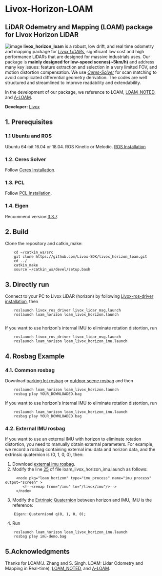 # Livox-Horizon-LOAM
## LiDAR Odemetry and Mapping (LOAM) package for Livox Horizon LiDAR
![image](https://github.com/Livox-SDK/livox_horizon_loam/blob/master/rviz_cfg/fig/fig-1.png)
**livox_horizon_loam** is a robust, low drift, and real time odometry and mapping package for [*Livox LiDARs*](https://www.livoxtech.com/), significant low cost and high performance LiDARs that are designed for massive industrials uses. Our package is **mainly designed for low-speed scenes(~5km/h)** and address many key issues: feature extraction and selection in a very limited FOV, and motion distortion compensation. We use [*Ceres-Solver*](http://ceres-solver.org/) for scan matching to avoid complicated differential geometry derivation. The codes are well structured and streamlined to improve readability and extendability.

In the development of our package, we reference to LOAM, [LOAM_NOTED](https://github.com/cuitaixiang/LOAM_NOTED), and [A-LOAM](https://github.com/HKUST-Aerial-Robotics/A-LOAM).


**Developer:** [Livox](https://www.livoxtech.com)


## 1. Prerequisites
### 1.1 **Ubuntu** and **ROS**
Ubuntu 64-bit 16.04 or 18.04.
ROS Kinetic or Melodic. [ROS Installation](http://wiki.ros.org/ROS/Installation)

### 1.2. **Ceres Solver**
Follow [Ceres Installation](http://ceres-solver.org/installation.html).

### 1.3. **PCL**
Follow [PCL Installation](http://www.pointclouds.org/downloads/linux.html).

### 1.4. **Eigen**
Recommend version [3.3.7](http://eigen.tuxfamily.org/index.php?title=Main_Page).


## 2. Build
Clone the repository and catkin_make:

```
    cd ~/catkin_ws/src
    git clone https://github.com/Livox-SDK/livox_horizon_loam.git
    cd ../
    catkin_make
    source ~/catkin_ws/devel/setup.bash
```
## 3. Directly run
Connect to your PC to Livox LiDAR (horizon) by following  [Livox-ros-driver installation](https://github.com/Livox-SDK/livox_ros_driver), then
```
    roslaunch livox_ros_driver livox_lidar_msg.launch
    roslaunch loam_horizon loam_livox_horizon.launch
    
```
If you want to use horizon's internal IMU to eliminate rotation distortion, run
```
    roslaunch livox_ros_driver livox_lidar_msg.launch
    roslaunch loam_horizon loam_livox_horizon_imu.launch
```

## 4. Rosbag Example
### 4.1. **Common rosbag**
Download [parking lot rosbag](https://terra-1-g.djicdn.com/65c028cd298f4669a7f0e40e50ba1131/demo/2020_parking_lot.bag) or [outdoor scene rosbag](https://terra-1-g.djicdn.com/65c028cd298f4669a7f0e40e50ba1131/demo/2020_open_road.bag) and then
```
    roslaunch loam_horizon loam_livox_horizon.launch
    rosbag play YOUR_DOWNLOADED.bag
```
If you want to use horizon's internal IMU to eliminate rotation distortion, run
```
    roslaunch loam_horizon loam_livox_horizon_imu.launch
    rosbag play YOUR_DOWNLOADED.bag
```


### 4.2. **External IMU rosbag**
If you want to use an external IMU with horizon to eliminate rotation distortion, you need to manually obtain external parameters. For example, we record a rosbag containing external imu data and horizon data, and the extrinsic quaternion is (0, 1, 0, 0), then:
1. Download [external imu rosbag](https://terra-1-g.djicdn.com/65c028cd298f4669a7f0e40e50ba1131/demo/imu-demo.bag).
2. Modify the line [25](https://github.com/Livox-SDK/livox_horizon_loam/blob/df742c4aa1f7ea505d3f4ef4aac14b0776f5750a/launch/loam_livox_horizon_imu.launch#L25) of file loam_livox_horizon_imu.launch as follows:
```
     <node pkg="loam_horizon" type="imu_process" name="imu_process" output="screen" >
        <!--<remap from="/imu" to="/livox/imu"/>-->
     </node>
```
3. Modify the [Extrinsic Quaternion](https://github.com/Livox-SDK/livox_horizon_loam/blob/df742c4aa1f7ea505d3f4ef4aac14b0776f5750a/src/imu_processor/data_process.cpp#L23) between horizon and IMU, IMU is the reference:
```
    Eigen::Quaterniond q(0, 1, 0, 0);
```
4. Run
```
    roslaunch loam_horizon loam_livox_horizon_imu.launch
    rosbag play imu-demo.bag
```

## 5.Acknowledgments
Thanks for LOAM(J. Zhang and S. Singh. LOAM: Lidar Odometry and Mapping in Real-time), [LOAM_NOTED](https://github.com/cuitaixiang/LOAM_NOTED), and [A-LOAM](https://github.com/HKUST-Aerial-Robotics/A-LOAM).


